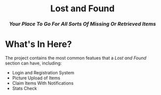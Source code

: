 <div style="text-align: center;">
    <h1>Lost and Found</h1>
    <h3><i>Your Place To Go For All Sorts Of Missing Or Retrieved Items</i></h3>
</div>

<div>
    <h1>What's In Here?</h1>
    <p>The project contains the most common featues that a <i>Lost and Found</i> section can have, including:
    <ul>
    <li>Login and Registration System</li>
    <li>Picture Upload of Items</li>
    <li>Claim Items With Notifications</li>
    <li>Stats Check</li>
    </ul>
    </p>
<div>